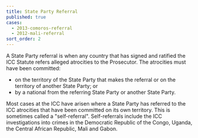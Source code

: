 ```yaml
---
title: State Party Referral
published: true
cases:
  - 2013-comoros-referral
  - 2012-mali-referral
sort_order: 2
---
```



A State Party referral is when any country that has signed and ratified the ICC Statute refers alleged atrocities to the Prosecutor. The atrocities must have been committed:

* on the territory of the State Party that makes the referral or on the territory of another State Party; or
* by a national from the referring State Party or another State Party.

Most cases at the ICC have arisen where a State Party has referred to the ICC atrocities that have been committed on its own territory. This is sometimes called a "self-referral". Self-referrals include the ICC investigations into crimes in the Democratic Republic of the Congo, Uganda, the Central African Republic, Mali and Gabon.